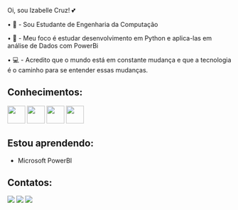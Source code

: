 Oi, sou Izabelle Cruz! 💕

• 📖 - Sou Estudante de Engenharia da Computação 

• 🔭 - Meu foco é estudar desenvolvimento em Python e aplica-las em análise de Dados com PowerBi

• 💻 - Acredito que o mundo está em constante mudança e que a tecnologia é o caminho para se entender essas mudanças.

## Conhecimentos:

<img src="https://cdn.jsdelivr.net/gh/devicons/devicon@latest/icons/python/python-original.svg" width="40" height="40"/> <img src="https://cdn.jsdelivr.net/gh/devicons/devicon@latest/icons/amazonwebservices/amazonwebservices-original-wordmark.svg" width="40" height="40" />      <img src="https://cdn.jsdelivr.net/gh/devicons/devicon@latest/icons/git/git-original.svg" width="40" height="40" />
<img src="https://cdn.jsdelivr.net/gh/devicons/devicon@latest/icons/mysql/mysql-plain-wordmark.svg"  width="40" height="40" />

## Estou aprendendo: 

- Microsoft PowerBI
          

## Contatos: 


          
<a href="https://www.instagram.com/izziecristinne/" target="_blank"><img loading="lazy" src="https://img.shields.io/badge/-Instagram-%23E4405F?style=for-the-badge&logo=instagram&logoColor=white" target="_blank"></a> <a href = "mailto:izabelle.cscruz@gmail.com"><img loading="lazy" src="https://img.shields.io/badge/Gmail-D14836?style=for-the-badge&logo=gmail&logoColor=white" target="_blank"></a> <a href="https://www.linkedin.com/in/izabelle-cristinne/" target="_blank"><img loading="lazy" src="https://img.shields.io/badge/-LinkedIn-%230077B5?style=for-the-badge&logo=linkedin&logoColor=white" target="_blank"></a>   

